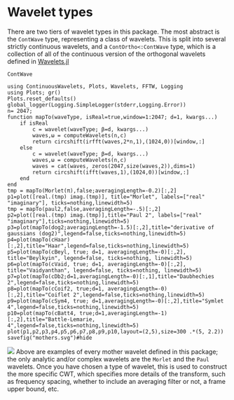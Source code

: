 # Wavelet types
There are two tiers of wavelet types in this package. The most abstract is the
`ContWave` type, representing a class of wavelets.
This is split into several strictly continuous wavelets, and a `ContOrtho<:ContWave` type, which is a collection of all of the continuous version of the orthogonal wavelets defined in [Wavelets.jl](https://github.com/JuliaDSP/Wavelets.jl)
```@docs
ContWave
```

```@setup basicEx
using ContinuousWavelets, Plots, Wavelets, FFTW, Logging
using Plots; gr()
Plots.reset_defaults()
global_logger(Logging.SimpleLogger(stderr,Logging.Error))
n= 2047;
function mapTo(waveType, isReal=true,window=1:2047; d=1, kwargs...)
	if isReal
		c = wavelet(waveType; β=d, kwargs...)
		waves,ω = computeWavelets(n,c)
		return circshift(irfft(waves,2*n,1),(1024,0))[window,:]
	else
		c = wavelet(waveType; β=d, kwargs...)
		waves,ω = computeWavelets(n,c)
        waves = cat(waves, zeros(2047,size(waves,2)),dims=1)
		return circshift(ifft(waves,1),(1024,0))[window,:]
	end
end
tmp = mapTo(Morlet(π),false;averagingLength=-0.2)[:,2]
p1=plot([real.(tmp) imag.(tmp)], title="Morlet", labels=["real" "imaginary"], ticks=nothing,linewidth=5)
tmp = mapTo(paul2,false,averagingLength=-.5)[:,2]
p2=plot([real.(tmp) imag.(tmp)],title="Paul 2", labels=["real" "imaginary"],ticks=nothing,linewidth=5)
p3=plot(mapTo(dog2;averagingLength=-1.5)[:,2],title="derivative of gaussians (dog2)",legend=false,ticks=nothing,linewidth=5)
p4=plot(mapTo(cHaar)[:,2],title="Haar",legend=false,ticks=nothing,linewidth=5)
p5=plot(mapTo(cBeyl, true; d=1, averagingLength=-0)[:,2], title="Beylkyin", legend=false, ticks=nothing, linewidth=5)
p6=plot(mapTo(cVaid, true; d=1, averagingLength=-0)[:,2], title="Vaidyanthan", legend=false, ticks=nothing, linewidth=5)
p7=plot(mapTo(cDb2;d=1,averagingLength=-0)[:,1],title="Daubhechies 2",legend=false,ticks=nothing,linewidth=5)
p8=plot(mapTo(cCoif2, true;d=1, averagingLength=-0)[:,2],title="Coiflet 2",legend=false,ticks=nothing,linewidth=5)
p9=plot(mapTo(cSym4, true; d=1,averagingLength=-0)[:,2],title="Symlet 4",legend=false,ticks=nothing,linewidth=5)
p10=plot(mapTo(cBatt4, true;d=1,averagingLength=-1)[:,2],title="Battle-Lemarie, 4",legend=false,ticks=nothing,linewidth=5)
plot(p1,p2,p3,p4,p5,p6,p7,p8,p9,p10,layout=(2,5),size=300 .*(5, 2.2))
savefig("mothers.svg")#hide
```
![](mothers.svg)
Above are examples of every mother wavelet defined in this package; the only
analytic and/or complex wavelets are the `Morlet` and the `Paul` wavelets. Once
you have chosen a type of wavelet, this is used to construct the more specific
CWT, which specifies more details of the transform, such as frequency spacing,
whether to include an averaging filter or not, a frame upper bound, etc.
